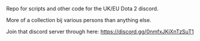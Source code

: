 Repo for scripts and other code for the UK/EU Dota 2 discord.

More of a collection bij various persons than anything else.

Join that discord server through here: https://discord.gg/0nmfxJKjXnTzSuT1
